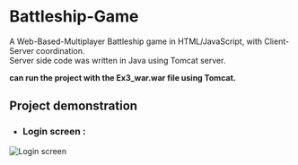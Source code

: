 # Battleship-Game
A Web-Based-Multiplayer Battleship game in HTML/JavaScript, with Client-Server coordination.</br>
Server side code was written in Java using Tomcat server.

**can run the project with the Ex3_war.war file using Tomcat.**

## Project demonstration
- ###  Login screen :
![Login screen](Screenshots/)
